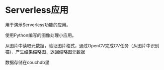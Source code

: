 # Serverless应用

用于演示Serverless功能的应用。

使用Python编写的图像处理小应用。

从图片中读取元数据，验证图片格式，通过OpenCV完成CV任务（从图片中识别猫)，产生结果缩略图，返回缩略图元数据

数据存储在couchdb里
